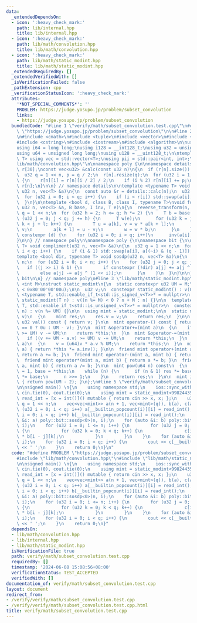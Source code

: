 ```yaml
---
data:
  _extendedDependsOn:
  - icon: ':heavy_check_mark:'
    path: lib/internal.hpp
    title: lib/internal.hpp
  - icon: ':heavy_check_mark:'
    path: lib/math/convolution.hpp
    title: lib/math/convolution.hpp
  - icon: ':heavy_check_mark:'
    path: lib/math/static_modint.hpp
    title: lib/math/static_modint.hpp
  _extendedRequiredBy: []
  _extendedVerifiedWith: []
  _isVerificationFailed: false
  _pathExtension: cpp
  _verificationStatusIcon: ':heavy_check_mark:'
  attributes:
    '*NOT_SPECIAL_COMMENTS*': ''
    PROBLEM: https://judge.yosupo.jp/problem/subset_convolution
    links:
    - https://judge.yosupo.jp/problem/subset_convolution
  bundledCode: "#line 1 \"verify/math/subset_convolution.test.cpp\"\n#define PROBLEM\
    \ \"https://judge.yosupo.jp/problem/subset_convolution\"\n\n#line 2 \"lib/internal.hpp\"\
    \n#include <cmath>\n#include <tuple>\n#include <vector>\n#include <utility>\n\
    #include <cstring>\n#include <iostream>\n#include <algorithm>\n\nusing i32 = int;\n\
    using i64 = long long;\nusing i128 = __int128_t;\nusing u32 = unsigned int;\n\
    using u64 = unsigned long long;\nusing u128 = __uint128_t;\n\ntemplate<typename\
    \ T> using vec = std::vector<T>;\nusing pii = std::pair<int, int>;\n#line 3 \"\
    lib/math/convolution.hpp\"\n\nnamespace poly {\n\nnamespace details {\n\nvec<u32>\
    \ r[30];\nconst vec<u32> &calc(const u32 n)\n{\n  if (r[n].size()) return r[n];\n\
    \  u32 q = 1 << n, p = q / 2;\n  r[n].resize(q);\n  for (u32 i = 1; i < q; i++)\
    \ {\n    r[n][i] = r[n][i / 2] / 2;\n    if (i % 2) r[n][i] += p;\n  }\n  return\
    \ r[n];\n}\n\n} // namespace details\n\ntemplate <typename T> void reverse_transform(const\
    \ u32 n, vec<T> &a)\n{\n  const auto &r = details::calc(n);\n  u32 q = 1 << n;\n\
    \  for (u32 i = 0; i < q; i++) {\n    if (i < r[i]) std::swap(a[i], a[r[i]]);\n\
    \  }\n}\n\ntemplate <bool d, class B, class I, typename T>\nvoid fourier_transform(const\
    \ u32 n, vec<T> &a, B base, I inv, T e)\n{\n  reverse_transform(n, a);\n  u32\
    \ q = 1 << n;\n  for (u32 h = 2; h <= q; h *= 2) {\n    T b = base(h);\n    for\
    \ (u32 j = 0; j < q; j += h) {\n      T w(e);\n      for (u32 k = j, l = h / 2;\
    \ k < j + l; k++) {\n        T u = a[k], v = w * a[k + l];\n        a[k] = u +\
    \ v;\n        a[k + l] = u - v;\n        w = w * b;\n      }\n    }\n  }\n  if\
    \ constexpr (d) {\n    for (u32 i = 0; i < q; i++)\n      inv(a[i], q);\n  }\n\
    }\n\n} // namespace poly\n\nnamespace poly {\n\nnamespace bit {\n\ntemplate <typename\
    \ T> void compliment(u32 n, vec<T> &a)\n{\n  u32 q = 1 << n;\n  for (u32 i = 0;\
    \ i < q; i++) {\n    if (i & 1) std::swap(a[i], a[(~i) & (q - 1)]);\n  }\n}\n\n\
    template <bool dir, typename T> void sosdp(u32 n, vec<T> &a)\n{\n  u32 q = 1 <<\
    \ n;\n  for (u32 i = 0; i < n; i++) {\n    for (u32 j = 0; j < q; j++) {\n   \
    \   if ((j >> i) & 1) {\n        if constexpr (!dir) a[j] += a[j ^ (1 << i)];\n\
    \        else a[j] -= a[j ^ (1 << i)];\n      }\n    }\n  }\n}\n\n} // namespace\
    \ bit\n\n} // namespace poly\n#line 3 \"lib/math/static_modint.hpp\"\n\ntemplate\
    \ <int M>\nstruct static_modint\n{\n  static constexpr u32 UM = M;\n  static_assert(UM\
    \ < 0x80'00'00'00u);\n\n  u32 v;\n  constexpr static_modint() : v(0) {}\n\n  template\
    \ <typename T, std::enable_if_t<std::is_signed_v<T>>* = nullptr>\n  constexpr\
    \ static_modint(T n) : v((n %= M) < 0 ? n + M : n) {}\n\n  template <typename\
    \ T, std::enable_if_t<std::is_unsigned_v<T>>* = nullptr>\n  constexpr static_modint(T\
    \ n) : v(n %= UM) {}\n\n  using mint = static_modint;\n\n  static mint raw(u32\
    \ v)\n  {\n    mint res;\n    res.v = v;\n    return res;\n  }\n\n  constexpr\
    \ u32 val() const { return v; }\n\n  mint operator-() const { return mint::raw(v\
    \ == 0 ? 0u : UM - v); }\n\n  mint &operator+=(mint a)\n  {\n    if ((v += a.v)\
    \ >= UM) v -= UM;\n    return *this;\n  }\n  mint &operator-=(mint a)\n  {\n \
    \   if ((v += UM - a.v) >= UM) v -= UM;\n    return *this;\n  }\n  mint &operator*=(mint\
    \ a)\n  {\n    v = (u64)v * a.v % UM;\n    return *this;\n  }\n  mint &operator/=(mint\
    \ a) { return *this *= a.inv(); }\n\n  friend mint operator+(mint a, mint b) {\
    \ return a += b; }\n  friend mint operator-(mint a, mint b) { return a -= b; }\n\
    \  friend mint operator*(mint a, mint b) { return a *= b; }\n  friend mint operator/(mint\
    \ a, mint b) { return a /= b; }\n\n  mint pow(u64 n) const\n  {\n    mint res\
    \ = 1, base = *this;\n    while (n) {\n      if (n & 1) res *= base;\n      base\
    \ *= base;\n      n >>= 1;\n    }\n    return res;\n  }\n\n  mint inv() const\
    \ { return pow(UM - 2); }\n};\n#line 5 \"verify/math/subset_convolution.test.cpp\"\
    \n\nsigned main() \n{\n    using namespace std;\n    ios::sync_with_stdio(false);\
    \ cin.tie(0), cout.tie(0);\n    using mint = static_modint<998244353>;\n    auto\
    \ read_int = [x = int()]() mutable { return cin >> x, x; };\n    u32 n = read_int(),\
    \ q = 1 << n;\n    vec<vec<mint>> a(n + 1, vec<mint>(q)), b(a), c(a);\n    for\
    \ (u32 i = 0; i < q; i++) a[__builtin_popcount(i)][i] = read_int();\n    for (u32\
    \ i = 0; i < q; i++) b[__builtin_popcount(i)][i] = read_int();\n    for (auto\
    \ &i: a) poly::bit::sosdp<0>(n, i);\n    for (auto &i: b) poly::bit::sosdp<0>(n,\
    \ i);\n    for (u32 i = 0; i <= n; i++) {\n        for (u32 j = 0; j <= i; j++)\
    \ {\n            for (u32 k = 0; k < q; k++) {\n                c[i][k] += a[j][k]\
    \ * b[i - j][k];\n            }\n        }\n    }\n    for (auto &i: c) poly::bit::sosdp<1>(n,\
    \ i);\n    for (u32 i = 0; i < q; i++) {\n        cout << c[__builtin_popcount(i)][i].val()\
    \ << ' ';\n    }\n    return 0;\n}\n"
  code: "#define PROBLEM \"https://judge.yosupo.jp/problem/subset_convolution\"\n\n\
    #include \"lib/math/convolution.hpp\"\n#include \"lib/math/static_modint.hpp\"\
    \n\nsigned main() \n{\n    using namespace std;\n    ios::sync_with_stdio(false);\
    \ cin.tie(0), cout.tie(0);\n    using mint = static_modint<998244353>;\n    auto\
    \ read_int = [x = int()]() mutable { return cin >> x, x; };\n    u32 n = read_int(),\
    \ q = 1 << n;\n    vec<vec<mint>> a(n + 1, vec<mint>(q)), b(a), c(a);\n    for\
    \ (u32 i = 0; i < q; i++) a[__builtin_popcount(i)][i] = read_int();\n    for (u32\
    \ i = 0; i < q; i++) b[__builtin_popcount(i)][i] = read_int();\n    for (auto\
    \ &i: a) poly::bit::sosdp<0>(n, i);\n    for (auto &i: b) poly::bit::sosdp<0>(n,\
    \ i);\n    for (u32 i = 0; i <= n; i++) {\n        for (u32 j = 0; j <= i; j++)\
    \ {\n            for (u32 k = 0; k < q; k++) {\n                c[i][k] += a[j][k]\
    \ * b[i - j][k];\n            }\n        }\n    }\n    for (auto &i: c) poly::bit::sosdp<1>(n,\
    \ i);\n    for (u32 i = 0; i < q; i++) {\n        cout << c[__builtin_popcount(i)][i].val()\
    \ << ' ';\n    }\n    return 0;\n}"
  dependsOn:
  - lib/math/convolution.hpp
  - lib/internal.hpp
  - lib/math/static_modint.hpp
  isVerificationFile: true
  path: verify/math/subset_convolution.test.cpp
  requiredBy: []
  timestamp: '2024-06-08 15:08:56+08:00'
  verificationStatus: TEST_ACCEPTED
  verifiedWith: []
documentation_of: verify/math/subset_convolution.test.cpp
layout: document
redirect_from:
- /verify/verify/math/subset_convolution.test.cpp
- /verify/verify/math/subset_convolution.test.cpp.html
title: verify/math/subset_convolution.test.cpp
---
```


